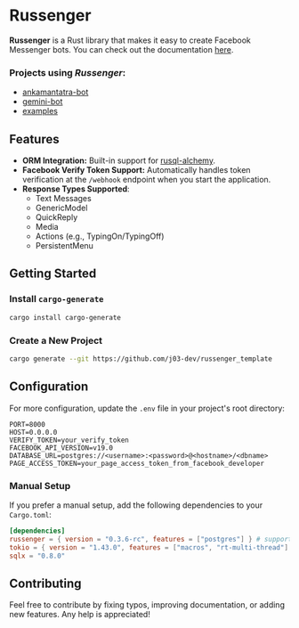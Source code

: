 # Russenger

**Russenger** is a Rust library that makes it easy to create Facebook Messenger bots. You can check out the documentation [here](https://docs.rs/russenger).

### Projects using *Russenger*:

- [ankamantatra-bot](https://github.com/j03-dev/ankamantatra-bot)
- [gemini-bot](https://github.com/j03-dev/gemini-bot)
- [examples](https://github.com/j03-dev/russenger/tree/main/examples)

## Features

- **ORM Integration:** Built-in support for [rusql-alchemy](https://github.com/j03-dev/rusql-alchemy).
- **Facebook Verify Token Support:** Automatically handles token verification at the `/webhook` endpoint when you start the application.
- **Response Types Supported**:
  - Text Messages
  - GenericModel
  - QuickReply
  - Media
  - Actions (e.g., TypingOn/TypingOff)
  - PersistentMenu

## Getting Started

### Install `cargo-generate`

```bash
cargo install cargo-generate
```

### Create a New Project

```bash
cargo generate --git https://github.com/j03-dev/russenger_template
```

## Configuration

For more configuration, update the `.env` file in your project's root directory:

```env
PORT=8000
HOST=0.0.0.0
VERIFY_TOKEN=your_verify_token
FACEBOOK_API_VERSION=v19.0
DATABASE_URL=postgres://<username>:<password>@<hostname>/<dbname>
PAGE_ACCESS_TOKEN=your_page_access_token_from_facebook_developer
```

### Manual Setup

If you prefer a manual setup, add the following dependencies to your `Cargo.toml`:

```toml
[dependencies]
russenger = { version = "0.3.6-rc", features = ["postgres"] } # supports 'sqlite, postgres, mysql'
tokio = { version = "1.43.0", features = ["macros", "rt-multi-thread"] }
sqlx = "0.8.0"
```

## Contributing

Feel free to contribute by fixing typos, improving documentation, or adding new features. Any help is appreciated!
